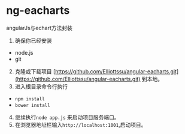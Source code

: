 # ng-eacharts
angularJs与echart方法封装
1. 确保你已经安装
 - node.js
 - git 
2. 克隆或下载项目 [https://github.com/Elliottssu/angular-eacharts.git](https://github.com/Elliottssu/angular-eacharts.git) 到本地。
3. 进入根目录命令行执行
 -  `npm install` 
 -  `bower install` 
4. 继续执行`node app.js` 来启动项目服务端口。
5. 在浏览器地址栏输入`http://localhost:1001`,启动项目。
